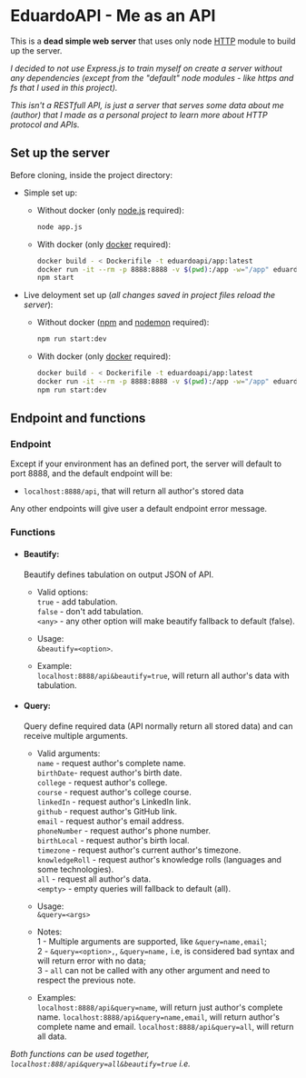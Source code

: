 # EduardoAPI - Me as an API

This is a **dead simple web server** that uses only node [HTTP](https://nodejs.org/api/http.html) module to build up the server. 

*I decided to not use Express.js to train myself on create a server without any dependencies (except from the "default" node modules - like https and fs that I used in this project).*

*This isn't a RESTfull API, is just a server that serves some data about me (author) that I made as a personal project to learn more about HTTP protocol and APIs.*


## Set up the server

Before cloning, inside the project directory:

- Simple set up:

  - Without docker (only [node.js](https://nodejs.org/en/) required):
    ```sh
    node app.js
    ```
  - With docker (only [docker](https://www.docker.com) required):
    ```sh
    docker build - < Dockerifile -t eduardoapi/app:latest
    docker run -it --rm -p 8888:8888 -v $(pwd):/app -w="/app" eduardoapi/app:latest /bin/bash
    npm start
    ```
- Live deloyment set up (*all changes saved in project files reload the server*):

    - Without docker ([npm](https://www.npmjs.com/) and [nodemon](https://www.npmjs.com/package/nodemon) required):
        ```sh
        npm run start:dev
        ```
    - With docker (only [docker](https://www.docker.com/) required):
      ```sh
      docker build - < Dockerifile -t eduardoapi/app:latest
      docker run -it --rm -p 8888:8888 -v $(pwd):/app -w="/app" eduardoapi/app:latest /bin/bash
      npm run start:dev
      ```

## Endpoint and functions

### Endpoint

Except if your environment has an defined port, the server will default to port 8888, and the default endpoint will be:

- `localhost:8888/api`, that will return all author's stored data

Any other endpoints will give user a default endpoint error message.

### Functions

- #### Beautify:

  Beautify defines tabulation on output JSON of API.

  - Valid options:<br>
    `true` - add tabulation.<br>
    `false` - don't add tabulation.<br>
    `<any>` - any other option will make beautify fallback to default (false).<br>
  
  - Usage: <br>
    `&beautify=<option>`.

  - Example: <br>
    `localhost:8888/api&beautify=true`, will return all author's data with tabulation.

- #### Query:

  Query define required data (API normally return all stored data) and can receive multiple arguments.

  - Valid arguments:<br>
    `name` - request author's complete name.<br>
    `birthDate`- request author's birth date.<br>
    `college` - request author's college.<br>
    `course` - request author's college course.<br>
    `linkedIn` - request author's LinkedIn link.<br>
    `github` - request author's GitHub link.<br>
    `email` - request author's email address.<br>
    `phoneNumber` - request author's phone number.<br>
    `birthLocal` - request author's birth local.<br>
    `timezone` - request author's current author's timezone.<br>
    `knowledgeRoll` - request author's knowledge rolls (languages and some technologies).<br>
    `all` - request all author's data.<br>
    `<empty>` - empty queries will fallback to default (all).

  - Usage: <br>
    `&query=<args>`

  - Notes: <br>
    1 - Multiple arguments are supported, like `&query=name,email`; <br>
    2 - `&query=<option>,`, `&query=name,` i.e, is considered bad syntax and will return error with no data; <br>
    3 - `all` can not be called with any other argument and need to respect the previous note.

  - Examples: <br>
    `localhost:8888/api&query=name`, will return just author's complete name.
    `localhost:8888/api&query=name,email`, will return author's complete name and email.
    `localhost:8888/api&query=all`, will return all data.

*Both functions can be used together, `localhost:888/api&query=all&beautify=true` i.e.*

